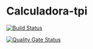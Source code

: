 # Calculadora-tpi

[![Build Status](https://travis-ci.com/fedemos123/Calculadora-tpi.svg?branch=main)](https://travis-ci.com/fedemos123/Calculadora-tpi)

[![Quality Gate Status](https://sonarcloud.io/api/project_badges/measure?project=Calculadora-tpi&metric=alert_status)](https://sonarcloud.io/dashboard?id=Calculadora-tpi)
